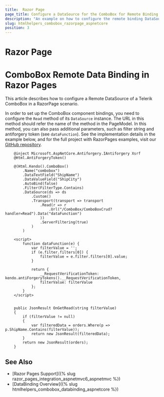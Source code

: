 ```yaml
---
title:  Razor Page
page_title: Configure a DataSource for the ComboBox for Remote Binding in Razor Page.
description: "An example on how to configure the remote binding DataSource to populate the Telerik UI ComboBox HtmlHelper for {{ site.framework }} in a Razor Page using CRUD Operations."
slug: htmlhelpers_combobox_razorpage_aspnetcore
position: 3
---
```


# Razor Page

# ComboBox Remote Data Binding in Razor Pages

This article describes how to configure a Remote DataSource of a Telerik ComboBox in a RazorPage scenario.

In order to set up the ComboBox component bindings, you need to configure the `Read` method of its `DataSource` instance. The URL in this method should refer the name of the method in the PageModel. In this method, you can also pass additional parameters, such as filter string and antiforgery token (see `dataFunction`). See the implementation details in the example below, and for the full project with RazorPages examples, visit our [GitHub repository](https://github.com/telerik/ui-for-aspnet-core-examples/tree/master/Telerik.Examples.RazorPages).

```tab-RazorPage(csthml)        
    @inject Microsoft.AspNetCore.Antiforgery.IAntiforgery Xsrf
	@Html.AntiForgeryToken()
	
	@(Html.Kendo().ComboBox()
        .Name("combobox")
        .DataTextField("ShipName")
        .DataValueField("ShipCity")                
        .AutoBind(false)
        .Filter(FilterType.Contains)
        .DataSource(ds => ds
            .Custom()
            .Transport(transport => transport
                .Read(r => r
                    .Url("/ComboBox/ComboBoxCrud?handler=Read").Data("dataFunction")
                ))
                .ServerFiltering(true)
            )
        )
		
	<script>	
		function dataFunction(e) {
			var filterValue = '';
			if (e.filter.filters[0]) {
				filterValue = e.filter.filters[0].value;
			}
	
			return {
				__RequestVerificationToken: kendo.antiForgeryTokens().__RequestVerificationToken,
				filterValue: filterValue
			};
		}
	</script>
```
```tab-PageModel(cshtml.cs)      

    public JsonResult OnGetRead(string filterValue)
    {
        if (filterValue != null)
        {
            var filteredData = orders.Where(p => p.ShipName.Contains(filterValue));
            return new JsonResult(filteredData);
        }
        return new JsonResult(orders);
    }
```

## See Also

* [Razor Pages Support]({% slug razor_pages_integration_aspnetmvc6_aspnetmvc %})
* [DataBinding Overview]({% slug htmlhelpers_combobox_databinding_aspnetcore %})

